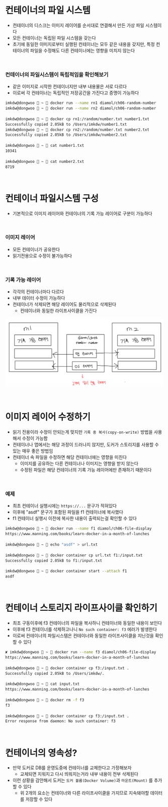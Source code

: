 # 컨테이너의 파일 시스템

- 컨테이너의 디스크는 이미지 레이어를 순서대로 연결해서 만든 가상 파일 시스템이다
- 모든 컨테이너는 독립된 파일 시스템을 갖는다
- 초기에 동일한 이미지로부터 실행된 컨테이너는 모두 같은 내용을 갖지만, 특정 컨테이너의 파일을 수정해도 다른 컨테이너에는 영향을 미치지 않는다

<br>

### 컨테이너의 파일시스템이 독립적임을 확인해보기

- 같은 이미지로 시작한 컨테이너지만 내부 내용물은 서로 다르다
- 이로써 각 컨테이너는 독립적인 저장공간을 가진다고 증명이 가능하다

```bash
imkdw@dongwoo  ~  docker run --name rn1 diamol/ch06-random-number
imkdw@dongwoo  ~  docker run --name rn2 diamol/ch06-random-number

imkdw@dongwoo  ~  docker cp rn1:/random/number.txt number1.txt
Successfully copied 2.05kB to /Users/imkdw/number1.txt
imkdw@dongwoo  ~  docker cp rn2:/random/number.txt number2.txt
Successfully copied 2.05kB to /Users/imkdw/number2.txt

imkdw@dongwoo  ~  cat number1.txt
10341

imkdw@dongwoo  ~  cat number2.txt
8719
```

<br>

# 컨테이너 파일시스템 구성

- 기본적으로 이미지 레이어와 컨테이너의 기록 가능 레이어로 구분이 가능하다

<br>

### 이미지 레이어

- 모든 컨테이너가 공유한다
- 읽기전용으로 수정이 불가능하다

<br>

### 기록 가능 레이어

- 각각의 컨테이너마다 다르다
- 내부 데이터 수정이 가능하다
- 컨테이너가 삭제되면 해당 레이어도 물리적으로 삭제된다
  - 컨테이너와 동일한 라이프사이클을 가진다

![alt text](image.png)

<br>

# 이미지 레이어 수정하기

- 읽기 전용이라 수정이 안되는게 맞지만 `기록 중 복사(copy-on-write)` 방법을 사용해서 수정이 가능함
- 컨테이너나 앱에서는 해당 과정이 드러나지 않지만, 도커가 스토리지를 사용할 수 있는 매우 좋은 방법임
- 컨테이너 속 파일을 수정하면 해당 컨테이너에는 영향을 미친다
  - 이미지를 공유하는 다른 컨테이너나 이미지는 영향을 받지 않는다
  - 수정된 파일은 해당 컨테이너의 기록 가능 레이어에만 존재하기 때문이다

<br>

### 예제

- 최초 컨테이너 실행시에는 `https://...` 문구가 적혀있다
- 이후에 "asdf" 문구가 포함된 파일을 f1 컨테이너에 복사했다
- f1 컨테이너 실행시 이전에 복사한 내용이 출력되는걸 확인할 수 있다

```bash
imkdw@dongwoo  ~  docker run --name f1 diamol/ch06-file-display
https://www.manning.com/books/learn-docker-in-a-month-of-lunches

imkdw@dongwoo  ~  echo "asdf" > url.txt

imkdw@dongwoo  ~  docker container cp url.txt f1:/input.txt
Successfully copied 2.05kB to f1:/input.txt

imkdw@dongwoo  ~  docker container start --attach f1
asdf
```

<br>

# 컨테이너 스토리지 라이프사이클 확인하기

- 최초 구동이후에 f3 컨테이너의 파일을 복사하니 컨테이너와 동일한 내용이 보인다
- 이후에 f3 컨테이너를 삭제하고나니 `No such container: f3` 에러가 발생한다
- 이로써 컨테이너의 파일시스템은 컨테이너와 동일한 라이프사이클을 지닌것을 확인할 수 있다

```bash
✘ imkdw@dongwoo  ~  docker run --name f3 diamol/ch06-file-display
https://www.manning.com/books/learn-docker-in-a-month-of-lunches

imkdw@dongwoo  ~  docker container cp f3:/input.txt .
Successfully copied 2.05kB to /Users/imkdw/.

imkdw@dongwoo  ~  cat input.txt
https://www.manning.com/books/learn-docker-in-a-month-of-lunches

imkdw@dongwoo  ~  docker rm -f f3
f3

imkdw@dongwoo  ~  docker container cp f3:/input.txt .
Error response from daemon: No such container: f3
```

<br>

# 컨테이너의 영속성?

- 만약 도커로 DB를 운영도중에 컨테이너를 교체한다고 가정해보자
  - 교체되면 지워지고 다시 띄워지는거라 내부 내용이 전부 삭제된다
- 이런 상황을 감안해서 도커는 `도커 볼륨(Docker Volume)`과 `마운트(Mount)` 를 추가할 수 있다
  - 위 2개의 요소는 컨테이너와 다른 라이프사이클을 가지므로 지속돼야할 데이터를 저장할 수 있다
